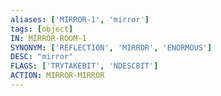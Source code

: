 ```yaml
---
aliases: ['MIRROR-1', 'mirror']
tags: [object]
IN: MIRROR-ROOM-1
SYNONYM: ['REFLECTION', 'MIRROR', 'ENORMOUS']
DESC: "mirror"
FLAGS: ['TRYTAKEBIT', 'NDESCBIT']
ACTION: MIRROR-MIRROR
---
```

